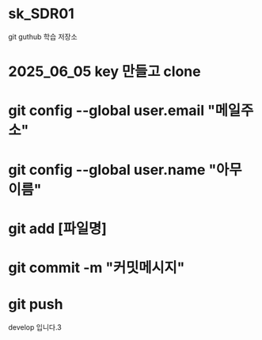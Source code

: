 # sk_SDR01
git guthub 학습 저장소
# 2025_06_05 key 만들고 clone


# git config --global user.email "메일주소"
# git config --global user.name "아무 이름"
# git add [파일명]
# git commit -m "커밋메시지"
# git push


develop 입니다.3
